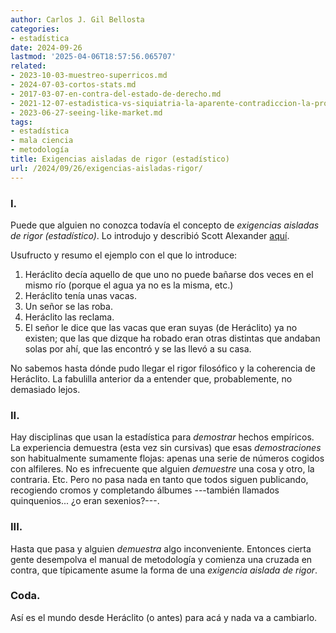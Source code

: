 ```yaml
---
author: Carlos J. Gil Bellosta
categories:
- estadística
date: 2024-09-26
lastmod: '2025-04-06T18:57:56.065707'
related:
- 2023-10-03-muestreo-superricos.md
- 2024-07-03-cortos-stats.md
- 2017-03-07-en-contra-del-estado-de-derecho.md
- 2021-12-07-estadistica-vs-siquiatria-la-aparente-contradiccion-la-profunda-sintesis.md
- 2023-06-27-seeing-like-market.md
tags:
- estadística
- mala ciencia
- metodología
title: Exigencias aisladas de rigor (estadístico)
url: /2024/09/26/exigencias-aisladas-rigor/
---
```


### I.

Puede que alguien no conozca todavía el concepto de _exigencias aisladas de rigor (estadístico)_. Lo introdujo y describió Scott Alexander [aquí](https://slatestarcodex.com/2014/08/14/beware-isolated-demands-for-rigor/).

Usufructo y resumo el ejemplo con el que lo introduce:

1. Heráclito decía aquello de que uno no puede bañarse dos veces en el mismo río (porque el agua ya no es la misma, etc.)
2. Heráclito tenía unas vacas.
3. Un señor se las roba.
4. Heráclito las reclama.
5. El señor le dice que las vacas que eran suyas (de Heráclito) ya no existen; que las que dizque ha robado eran otras distintas que andaban solas por ahí, que las encontró y se las llevó a su casa.

No sabemos hasta dónde pudo llegar el rigor filosófico y la coherencia de Heráclito. La fabulilla anterior da a entender que, probablemente, no demasiado lejos.

### II.

Hay disciplinas que usan la estadística para _demostrar_ hechos empíricos. La experiencia demuestra (esta vez sin cursivas) que esas _demostraciones_ son habitualmente sumamente flojas: apenas una serie de números cogidos con alfileres. No es infrecuente que alguien _demuestre_ una cosa y otro, la contraria. Etc. Pero no pasa nada en tanto que todos siguen publicando, recogiendo cromos y completando álbumes ---también llamados quinquenios... ¿o eran sexenios?---.

### III.

Hasta que pasa y alguien _demuestra_ algo inconveniente. Entonces cierta gente desempolva el manual de metodología y comienza una cruzada en contra, que típicamente asume la forma de una _exigencia aislada de rigor_.

### Coda.

Así es el mundo desde Heráclito (o antes) para acá y nada va a cambiarlo.